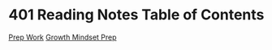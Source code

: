 # 401 Reading Notes Table of Contents

 [Prep Work](PrepWork.md)
 [Growth Mindset Prep](GrowthMindset.md)
 